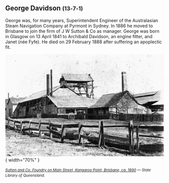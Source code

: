 ## George Davidson <small>(13‑7‑1)</small>

George was, for many years, Superintendent Engineer of the Australasian Steam Navigation Company at Pyrmont in Sydney. In 1886 he moved to Brisbane to join the firm of J W Sutton & Co as manager. George was born in Glasgow on 13 April 1841 to Archibald Davidson, an engine fitter, and Janet (née Fyfe). He died on 29 February 1888 after suffering an apoplectic fit.

![Sutton and Co. Foundry on Main Street, Kangaroo Point, Brisbane, ca. 1890](../assets/sutton-and-co.jpg){ width="70%" }  

*<small>[Sutton and Co. Foundry on Main Street, Kangaroo Point, Brisbane, ca. 1890](http://onesearch.slq.qld.gov.au/permalink/f/1upgmng/slq_alma21220296230002061) — State Library of Queensland.</small>*
